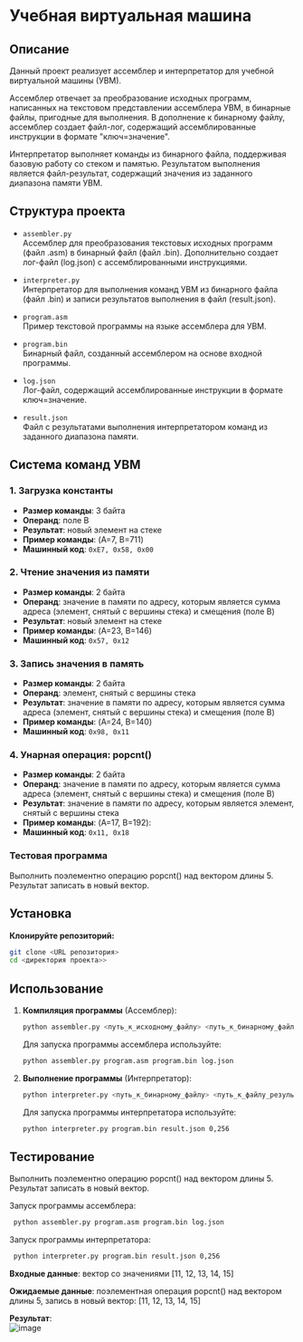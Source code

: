 # Учебная виртуальная машина
## Описание
Данный проект реализует ассемблер и интерпретатор для учебной виртуальной машины (УВМ).

Ассемблер отвечает за преобразование исходных программ, написанных на текстовом представлении ассемблера УВМ, в бинарные файлы, пригодные для выполнения. В дополнение к бинарному файлу, ассемблер создает файл-лог, содержащий ассемблированные инструкции в формате "ключ=значение".

Интерпретатор выполняет команды из бинарного файла, поддерживая базовую работу со стеком и памятью. Результатом выполнения является файл-результат, содержащий значения из заданного диапазона памяти УВМ.

## Структура проекта

- ```assembler.py```  
Ассемблер для преобразования текстовых исходных программ (файл .asm) в бинарный файл (файл .bin).
Дополнительно создает лог-файл (log.json) с ассемблированными инструкциями.

- ```interpreter.py```  
Интерпретатор для выполнения команд УВМ из бинарного файла (файл .bin) и записи результатов выполнения в файл (result.json).

- ```program.asm```  
Пример текстовой программы на языке ассемблера для УВМ.

- ```program.bin```  
Бинарный файл, созданный ассемблером на основе входной программы.

- ```log.json```  
Лог-файл, содержащий ассемблированные инструкции в формате ключ=значение.

- ```result.json```  
Файл с результатами выполнения интерпретатором команд из заданного диапазона памяти.


## Система команд УВМ

### 1. Загрузка константы
- **Размер команды**: 3 байта
- **Операнд**: поле B
- **Результат**: новый элемент на стеке
- **Пример команды**: (A=7, B=711)
- **Машинный код**: `0xE7, 0x58, 0x00`

### 2. Чтение значения из памяти
- **Размер команды**: 2 байта
- **Операнд**: значение в памяти по адресу, которым является сумма адреса (элемент, снятый с вершины стека) и смещения (поле B)
- **Результат**: новый элемент на стеке
- **Пример команды**: (A=23, B=146)  
- **Машинный код**: `0x57, 0x12`

### 3. Запись значения в память
- **Размер команды**: 2 байта
- **Операнд**: элемент, снятый с вершины стека
- **Результат**: значение в памяти по адресу, которым является сумма адреса (элемент, снятый с вершины стека) и смещения (поле B)
- **Пример команды**: (A=24, B=140)  
- **Машинный код**: `0x98, 0x11`

### 4. Унарная операция: popcnt()
- **Размер команды**: 2 байта
- **Операнд**: значение в памяти по адресу, которым является сумма адреса (элемент, снятый с вершины стека) и смещения (поле B)
- **Результат**: значение в памяти по адресу, которым является элемент, снятый с вершины стека
- **Пример команды**: (A=17, B=192):  
- **Машинный код**: `0x11, 0x18`

### Тестовая программа  
Выполнить поэлементно операцию popcnt() над вектором длины 5. Результат записать в новый вектор.

## Установка
**Клонируйте репозиторий:**
```bash
git clone <URL репозитория>
cd <директория проекта>>
```

## Использование
1. **Компиляция программы** (Ассемблер):
   ```bash
   python assembler.py <путь_к_исходному_файлу> <путь_к_бинарному_файлу> <путь_к_файлу_логу>
   ```
    Для запуска программы ассемблера используйте:
    ```bash
    python assembler.py program.asm program.bin log.json   
    ```
2. **Выполнение программы** (Интерпретатор):
    ```bash
    python interpreter.py <путь_к_бинарному_файлу> <путь_к_файлу_результатов> <диапазон_памяти>  
    ```
   Для запуска программы интерпретатора используйте:
    ```bash
   python interpreter.py program.bin result.json 0,256 
    ```
   
## Тестирование
Выполнить поэлементно операцию popcnt() над вектором длины 5. Результат записать в новый вектор.

Запуск программы ассемблера:
   ```bash
    python assembler.py program.asm program.bin log.json   
   ```
Запуск программы интерпретатора:
   ```bash
    python interpreter.py program.bin result.json 0,256  
   ```
**Входные данные**: вектор со значениями [11, 12, 13, 14, 15]

**Ожидаемые данные**: поэлементная операция popcnt() над вектором длины 5, запись в новый вектор: [11, 12, 13, 14, 15]

**Результат**:  
![image](https://github.com/user-attachments/assets/1ede84d8-e7d8-459a-9fa7-17e4b2a27e0f)
